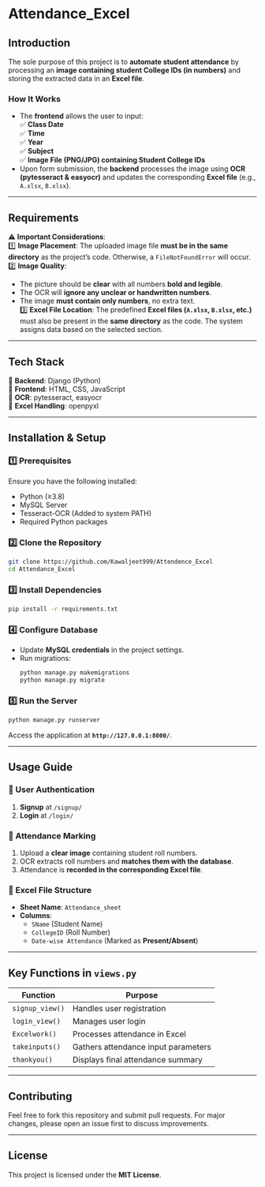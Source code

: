 # **Attendance_Excel**  

## **Introduction**  
The sole purpose of this project is to **automate student attendance** by processing an **image containing student College IDs (in numbers)** and storing the extracted data in an **Excel file**.  

### **How It Works**  
- The **frontend** allows the user to input:  
  ✅ **Class Date**  
  ✅ **Time**  
  ✅ **Year**  
  ✅ **Subject**  
  ✅ **Image File (PNG/JPG) containing Student College IDs**  
- Upon form submission, the **backend** processes the image using **OCR (pytesseract & easyocr)** and updates the corresponding **Excel file** (e.g., `A.xlsx`, `B.xlsx`).  

---

## **Requirements**  
⚠️ **Important Considerations**:  
1️⃣ **Image Placement**: The uploaded image file **must be in the same directory** as the project’s code. Otherwise, a `FileNotFoundError` will occur.  
2️⃣ **Image Quality**:  
   - The picture should be **clear** with all numbers **bold and legible**.  
   - The OCR will **ignore any unclear or handwritten numbers**.  
   - The image **must contain only numbers**, no extra text.  
3️⃣ **Excel File Location**: The predefined **Excel files (`A.xlsx`, `B.xlsx`, etc.)** must also be present in the **same directory** as the code. The system assigns data based on the selected section.  

---

## **Tech Stack**  
🔹 **Backend**: Django (Python)  
🔹 **Frontend**: HTML, CSS, JavaScript  
🔹 **OCR**: pytesseract, easyocr  
🔹 **Excel Handling**: openpyxl  

---

## **Installation & Setup**  
### **1️⃣ Prerequisites**  
Ensure you have the following installed:  
- Python (≥3.8)  
- MySQL Server  
- Tesseract-OCR (Added to system PATH)  
- Required Python packages  

### **2️⃣ Clone the Repository**  
```sh
git clone https://github.com/Kawaljeet999/Attendence_Excel
cd Attendance_Excel
```

### **3️⃣ Install Dependencies**  
```sh
pip install -r requirements.txt
```

### **4️⃣ Configure Database**  
- Update **MySQL credentials** in the project settings.  
- Run migrations:  
  ```sh
  python manage.py makemigrations
  python manage.py migrate
  ```

### **5️⃣ Run the Server**  
```sh
python manage.py runserver
```
Access the application at **`http://127.0.0.1:8000/`**.  

---

## **Usage Guide**  
### **🔹 User Authentication**  
1. **Signup** at `/signup/`  
2. **Login** at `/login/`  

### **🔹 Attendance Marking**  
1. Upload a **clear image** containing student roll numbers.  
2. OCR extracts roll numbers and **matches them with the database**.  
3. Attendance is **recorded in the corresponding Excel file**.  

### **🔹 Excel File Structure**  
- **Sheet Name**: `Attendance_sheet`  
- **Columns**:  
  - `SName` (Student Name)  
  - `CollegeID` (Roll Number)  
  - `Date-wise Attendance` (Marked as **Present/Absent**)  

---

## **Key Functions in `views.py`**  
| Function         | Purpose |
|-----------------|---------|
| `signup_view()` | Handles user registration |
| `login_view()` | Manages user login |
| `Excelwork()` | Processes attendance in Excel |
| `takeinputs()` | Gathers attendance input parameters |
| `thankyou()` | Displays final attendance summary |

---

## **Contributing**  
Feel free to fork this repository and submit pull requests. For major changes, please open an issue first to discuss improvements.  

---

## **License**  
This project is licensed under the **MIT License**.  

